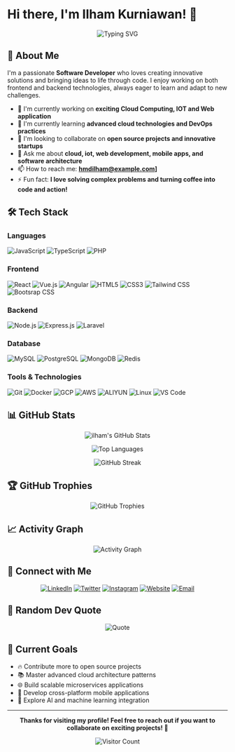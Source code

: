 # Hi there, I'm Ilham Kurniawan! 👋

<div align="center">
  
![Typing SVG](https://readme-typing-svg.herokuapp.com?font=Fira+Code&weight=500&size=22&pause=1000&color=2E9EF7&center=true&vCenter=true&random=false&width=435&lines=DevOps+Engineer;IOT+Enthusiast;Software+Developer;Problem+Solver;Always+Learning+New+Things!)

</div>

## 🚀 About Me

I'm a passionate **Software Developer** who loves creating innovative solutions and bringing ideas to life through code. I enjoy working on both frontend and backend technologies, always eager to learn and adapt to new challenges.

- 🔭 I'm currently working on **exciting Cloud Computing, IOT and Web application**
- 🌱 I'm currently learning **advanced cloud technologies and DevOps practices**
- 👯 I'm looking to collaborate on **open source projects and innovative startups**
- 💬 Ask me about **cloud, iot, web development, mobile apps, and software architecture**
- 📫 How to reach me: **hmdilham@example.com]**
- ⚡ Fun fact: **I love solving complex problems and turning coffee into code and action!**

## 🛠️ Tech Stack

### Languages
![JavaScript](https://img.shields.io/badge/-JavaScript-F7DF1E?style=flat-square&logo=JavaScript&logoColor=black)
![TypeScript](https://img.shields.io/badge/-TypeScript-3178C6?style=flat-square&logo=TypeScript&logoColor=white)
![PHP](https://img.shields.io/badge/-PHP-777BB4?style=flat-square&logo=PHP&logoColor=white)

### Frontend
![React](https://img.shields.io/badge/-React-61DAFB?style=flat-square&logo=React&logoColor=black)
![Vue.js](https://img.shields.io/badge/-Vue.js-4FC08D?style=flat-square&logo=Vue.js&logoColor=white)
![Angular](https://img.shields.io/badge/-Angular-DD0031?style=flat-square&logo=Angular&logoColor=white)
![HTML5](https://img.shields.io/badge/-HTML5-E34F26?style=flat-square&logo=HTML5&logoColor=white)
![CSS3](https://img.shields.io/badge/-CSS3-1572B6?style=flat-square&logo=CSS3&logoColor=white)
![Tailwind CSS](https://img.shields.io/badge/-Tailwind_CSS-38B2AC?style=flat-square&logo=Tailwind-CSS&logoColor=white)
![Bootsrap CSS](https://img.shields.io/badge/-Bootstrap_CSS-7807F7?style=flat-square&logo=Bootstap-CSS&logoColor=white)

### Backend
![Node.js](https://img.shields.io/badge/-Node.js-339933?style=flat-square&logo=Node.js&logoColor=white)
![Express.js](https://img.shields.io/badge/-Express.js-000000?style=flat-square&logo=Express&logoColor=white)
![Laravel](https://img.shields.io/badge/-Laravel-FF2D20?style=flat-square&logo=Laravel&logoColor=white)

### Database
![MySQL](https://img.shields.io/badge/-MySQL-4479A1?style=flat-square&logo=MySQL&logoColor=white)
![PostgreSQL](https://img.shields.io/badge/-PostgreSQL-336791?style=flat-square&logo=PostgreSQL&logoColor=white)
![MongoDB](https://img.shields.io/badge/-MongoDB-47A248?style=flat-square&logo=MongoDB&logoColor=white)
![Redis](https://img.shields.io/badge/-Redis-DC382D?style=flat-square&logo=Redis&logoColor=white)

### Tools & Technologies
![Git](https://img.shields.io/badge/-Git-F05032?style=flat-square&logo=Git&logoColor=white)
![Docker](https://img.shields.io/badge/-Docker-2496ED?style=flat-square&logo=Docker&logoColor=white)
![GCP](https://img.shields.io/badge/-GCP-0B57D0?style=flat-square&logo=GoogleCloudPlatform-GCP&logoColor=white)
![AWS](https://img.shields.io/badge/-AWS-232F3E?style=flat-square&logo=Amazon-AWS&logoColor=white)
![ALIYUN](https://img.shields.io/badge/-ALIYUN-F76700?style=flat-square&logo=AlibabaCloud-ALIYUN&logoColor=white)
![Linux](https://img.shields.io/badge/-Linux-FCC624?style=flat-square&logo=Linux&logoColor=black)
![VS Code](https://img.shields.io/badge/-VS_Code-007ACC?style=flat-square&logo=Visual-Studio-Code&logoColor=white)

## 📊 GitHub Stats

<div align="center">
  
![ilham's GitHub Stats](https://github-readme-stats.vercel.app/api?username=hmdilham&show_icons=true&theme=tokyonight&hide_border=true&count_private=true)

![Top Languages](https://github-readme-stats.vercel.app/api/top-langs/?username=hmdilham&layout=compact&theme=tokyonight&hide_border=true)

![GitHub Streak](https://github-readme-streak-stats.herokuapp.com/?user=hmdilham&theme=tokyonight&hide_border=true)

</div>

## 🏆 GitHub Trophies

<div align="center">
  
![GitHub Trophies](https://github-profile-trophy.vercel.app/?username=hmdilham&theme=tokyonight&no-frame=true&no-bg=true&margin-w=4)

</div>

## 📈 Activity Graph

<div align="center">
  
![Activity Graph](https://github-readme-activity-graph.vercel.app/graph?username=hmdilham&theme=tokyo-night&hide_border=true)

</div>


## 🤝 Connect with Me

<div align="center">

[![LinkedIn](https://img.shields.io/badge/-LinkedIn-0077B5?style=for-the-badge&logo=LinkedIn&logoColor=white)](https://linkedin.com/in/hmdilham)
[![Twitter](https://img.shields.io/badge/-Twitter-1DA1F2?style=for-the-badge&logo=Twitter&logoColor=white)](https://twitter.com/your-handle)
[![Instagram](https://img.shields.io/badge/-Instagram-E4405F?style=for-the-badge&logo=Instagram&logoColor=white)](https://instagram.com/your-profile)
[![Website](https://img.shields.io/badge/-Website-FF7139?style=for-the-badge&logo=Firefox-Browser&logoColor=white)](https://your-website.com)
[![Email](https://img.shields.io/badge/-Email-D14836?style=for-the-badge&logo=Gmail&logoColor=white)](mailto:hmdilham@example.com)

</div>

## 💭 Random Dev Quote

<div align="center">
  
![Quote](https://quotes-github-readme.vercel.app/api?type=horizontal&theme=tokyonight)

</div>

## 🎯 Current Goals

- 🔥 Contribute more to open source projects
- 📚 Master advanced cloud architecture patterns
- 🌐 Build scalable microservices applications
- 📱 Develop cross-platform mobile applications
- 🤖 Explore AI and machine learning integration

---

<div align="center">
  
**Thanks for visiting my profile! Feel free to reach out if you want to collaborate on exciting projects! 🚀**

![Visitor Count](https://profile-counter.glitch.me/hmdilham/count.svg)

</div>
